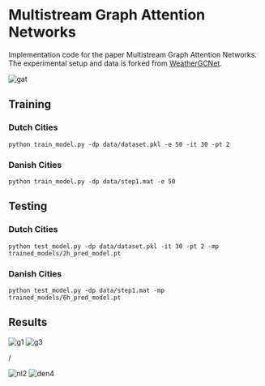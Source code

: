 # Multistream Graph Attention Networks

Implementation code for the paper Multistream Graph Attention Networks.
The experimental setup and data is forked from [WeatherGCNet](https://github.com/tstanczyk95/WeatherGCNet).

![gat](https://user-images.githubusercontent.com/38927466/129062241-cd8b1739-0fdc-49c4-9420-e48f8cbbd1b4.jpg)

## Training ##

### Dutch Cities ###
```
python train_model.py -dp data/dataset.pkl -e 50 -it 30 -pt 2
```

### Danish Cities ###
```
python train_model.py -dp data/step1.mat -e 50 
```

## Testing ##

### Dutch Cities ###
```
python test_model.py -dp data/dataset.pkl -it 30 -pt 2 -mp trained_models/2h_pred_model.pt
```

### Danish Cities ###
```
python test_model.py -dp data/step1.mat -mp trained_models/6h_pred_model.pt
```

## Results ##

![g1](https://user-images.githubusercontent.com/38927466/129238554-d9d2f281-33ca-4fae-9bfc-d1dc2daa64c0.JPG)
![g3](https://user-images.githubusercontent.com/38927466/129238564-38c770ae-efe2-443c-8a7b-7674fce3bf33.JPG)

/

![nl2](https://user-images.githubusercontent.com/38927466/129239241-03e80bf5-1d2b-49c9-8399-c44704a5f773.JPG)
![den4](https://user-images.githubusercontent.com/38927466/129239245-cba8b82f-8422-4dab-9f58-eec0558c841e.jpg)
